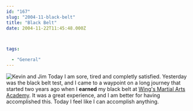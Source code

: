 ```yaml
---
id: "167"
slug: "2004-11-black-belt"
title: "Black Belt"
date: 2004-11-22T11:45:48.000Z



tags:

  - "General"
---
```

<div class="sqs-html-content">
  <p><img alt="Kevin and Jim" src="http://static.squarespace.com/static/500c727de4b0d820d6a42ad8/515f5893e4b0f7bed43ad1d5/515f59bee4b0f7bed43ae77f/1365203390013/black-belt.jpg?format=original" />
Today I am sore, tired and completly satisfied.  Yesterday was the black belt test, and I came to a waypoint on a long journey that started two years ago when I <strong>earned</strong> my black belt at <a href="http://kickboxingcentral.com/">Wing's Martial Arts Academy</a>.  It was a great experience, and I am better for having accomplished this.  Today I feel like I can accomplish anything.  </p>
</div>
